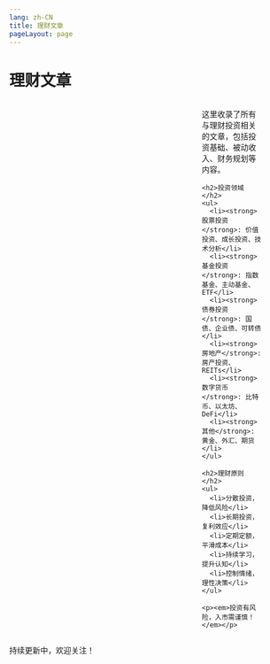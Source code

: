 ```yaml
---
lang: zh-CN
title: 理财文章
pageLayout: page
---
```


# 理财文章

<div class="theme-page">
  <div class="sidebar">
    <ThemeFilter theme="wealth" />
  </div>
  <div class="main-content">
    <p>这里收录了所有与理财投资相关的文章，包括投资基础、被动收入、财务规划等内容。</p>

    <h2>投资领域</h2>
    <ul>
      <li><strong>股票投资</strong>: 价值投资、成长投资、技术分析</li>
      <li><strong>基金投资</strong>: 指数基金、主动基金、ETF</li>
      <li><strong>债券投资</strong>: 国债、企业债、可转债</li>
      <li><strong>房地产</strong>: 房产投资、REITs</li>
      <li><strong>数字货币</strong>: 比特币、以太坊、DeFi</li>
      <li><strong>其他</strong>: 黄金、外汇、期货</li>
    </ul>

    <h2>理财原则</h2>
    <ul>
      <li>分散投资，降低风险</li>
      <li>长期投资，复利效应</li>
      <li>定期定额，平滑成本</li>
      <li>持续学习，提升认知</li>
      <li>控制情绪，理性决策</li>
    </ul>

    <p><em>投资有风险，入市需谨慎！</em></p>
  </div>
</div>

<style scoped>
.theme-page {
  display: grid;
  grid-template-columns: 300px 1fr;
  gap: 2rem;
  max-width: 1200px;
  margin: 0 auto;
  padding: 0 1rem;
}

.sidebar {
  position: sticky;
  top: 2rem;
  height: fit-content;
}

.main-content {
  padding-right: 2rem;
}

/* 响应式设计 */
@media (max-width: 768px) {
  .theme-page {
    grid-template-columns: 1fr;
    gap: 1rem;
    padding: 0 0.5rem;
  }
  
  .sidebar {
    position: static;
  }
  
  .main-content {
    padding-right: 0;
  }
}
</style>

持续更新中，欢迎关注！